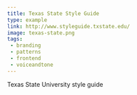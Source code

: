 ```yaml
---
title: Texas State Style Guide
type: example
link: http://www.styleguide.txstate.edu/
image: texas-state.png
tags:
 - branding
 - patterns
 - frontend
 - voiceandtone
---
```


Texas State University style guide
